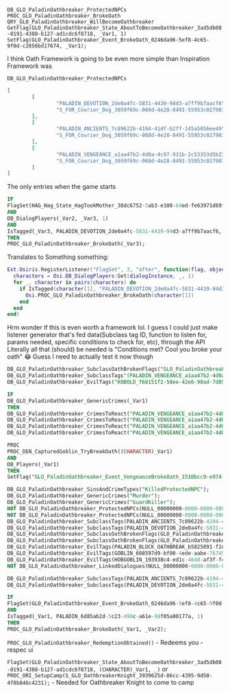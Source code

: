 `DB_GLO_PaladinOathbreaker_ProtectedNPCs`
`PROC_GLO_PaladinOathbreaker_BrokeOath`
`QRY_GLO_PaladinOathbreaker_WillBecomeOathbreaker`
`GetFlag(GLO_PaladinOathbreaker_State_AboutToBecomeOathbreaker_3ad5db08-0191-4308-b127-ad1cdc6f8718, _Var1, 1)`
`SetFlag(GLO_PaladinOathbreaker_Event_BrokeOath_0246da96-5ef8-4c65-9f0d-c2856bd17674, _Var1);`

I think Oath Framework is going to be even more simple than Inspiration Framework was

`DB_GLO_PaladinOathbreaker_ProtectedNPCs`
```json
[
        [
                "PALADIN_DEVOTION_2de0a4fc-5831-4439-94d3-a7ff9b7aacf6",
                "S_FOR_Courier_Dog_3059f69c-068d-4e28-8491-55953c027901"
        ],
        [
                "PALADIN_ANCIENTS_7c89622b-4194-41df-b2ff-145a5056ee49",
                "S_FOR_Courier_Dog_3059f69c-068d-4e28-8491-55953c027901"
        ],
        [
                "PALADIN_VENGEANCE_a1aa47b2-4d0a-4c97-931b-2c53353d5b23",
                "S_FOR_Courier_Dog_3059f69c-068d-4e28-8491-55953c027901"
        ]
]
```
The only entries when the game starts

```sql
IF
FlagSet(HAG_Hag_State_HagTookMother_38dc6752-5ab3-e108-64ed-fe63971d69fd, _, (INTEGER)_Var2)
AND
DB_DialogPlayers(_Var2, _Var3, 1)
AND
IsTagged(_Var3, PALADIN_DEVOTION_2de0a4fc-5831-4439-94d3-a7ff9b7aacf6, 1)
THEN
PROC_GLO_PaladinOathbreaker_BrokeOath(_Var3);
```

Translates to Something something:
```lua
Ext.Osiris.RegisterListener("FlagSet", 3, "after", function(flag, objectUUID, dialogInstance)
  characters = Osi.DB_DialogPlayers:Get(dialogInstance, _, 1)
  for _, character in pairs(characters) do
    if IsTagged(character[1], "PALADIN_DEVOTION_2de0a4fc-5831-4439-94d3-a7ff9b7aacf6") then
      Osi.PROC_GLO_PaladinOathbreaker_BrokeOath(character[1])
    end
  end
end)
```

Hrm wonder if this is even worth a framework lol. I guess I could just make listener generator that's fed data(Subclass tag ID,  function to listen for, params needed, specific conditions to check for, etc), through the API
Literally all that (should) be needed is "Conditions met? Cool you broke your oath" 😂
Guess I need to actually test it now though

```sql
DB_GLO_PaladinOathbreaker_SubclassOathBrokenFlags("GLO_PaladinOathbreaker_Event_VengeanceBrokeOath_1510bcc9-e974-4789-b1fa-4612f92f30a1", "PALADIN_VENGEANCE_a1aa47b2-4d0a-4c97-931b-2c53353d5b23");
DB_GLO_PaladinOathbreaker_SubclassTags"(PALADIN_VENGEANCE_a1aa47b2-4d0a-4c97-931b-2c53353d5b23", "OATHBREAKER_VENGEANCE_732db1ed-740c-4af3-8a08-7f135d3f703c");
DB_GLO_PaladinOathbreaker_EvilTags("KOBOLD_f68151f2-58ee-42e6-98ad-7d858c4a0f13");
```

```sql
IF
DB_GLO_PaladinOathbreaker_GenericCrimes(_Var1)
THEN
DB_GLO_PaladinOathbreaker_CrimesToReact("PALADIN_VENGEANCE_a1aa47b2-4d0a-4c97-931b-2c53353d5b23", _Var1, "CIVILIAN_71120d5d-3853-46e4-9762-33f59aa6b4ae");
DB_GLO_PaladinOathbreaker_CrimesToReact("PALADIN_VENGEANCE_a1aa47b2-4d0a-4c97-931b-2c53353d5b23", _Var1, "CROWDSYS_NPC_1274ffab-2fa2-4d6f-801e-751664ceb771");
DB_GLO_PaladinOathbreaker_CrimesToReact("PALADIN_VENGEANCE_a1aa47b2-4d0a-4c97-931b-2c53353d5b23", _Var1, "KID_ee978587-6c68-4186-9bfc-3b3cc719a835");
DB_GLO_PaladinOathbreaker_CrimesToReact("PALADIN_VENGEANCE_a1aa47b2-4d0a-4c97-931b-2c53353d5b23", _Var1, "GUARD_0b52f35e-fb1f-4865-bcd2-5d21ef7343cd");
```

```sql
PROC
PROC_DEN_CapturedGoblin_TryBreakOath((CHARACTER)_Var1)
AND
DB_Players(_Var1)
THEN
SetFlag("GLO_PaladinOathbreaker_Event_VengeanceBrokeOath_1510bcc9-e974-4789-b1fa-4612f92f30a1", _Var1);
```
```sql
DB_GLO_PaladinOathbreaker_SinsAndCrimeTypes("KilledProtectedNPC");
DB_GLO_PaladinOathbreaker_GenericCrimes("Murder");
DB_GLO_PaladinOathbreaker_GenericCrimes("GuardKiller");
NOT DB_GLO_PaladinOathbreaker_ProtectedNPCs(NULL_00000000-0000-0000-0000-000000000000, NULL_00000000-0000-0000-0000-000000000000);
NOT DB_GLO_PaladinOathbreaker_ProtectedNPCs(NULL_00000000-0000-0000-0000-000000000000);
DB_GLO_PaladinOathbreaker_SubclassTags(PALADIN_ANCIENTS_7c89622b-4194-41df-b2ff-145a5056ee49, OATHBREAKER_ANCIENTS_d84a8a0b-b648-464c-9bd5-1ed9b965da2a);
DB_GLO_PaladinOathbreaker_SubclassTags(PALADIN_DEVOTION_2de0a4fc-5831-4439-94d3-a7ff9b7aacf6, OATHBREAKER_DEVOTION_d274b482-4add-4f36-a0a4-a94740f6630e);
DB_GLO_PaladinOathbreaker_SubclassOathBrokenFlags(GLO_PaladinOathbreaker_Event_AncientsBrokeOath_7cf0bd9c-f089-45a3-88fb-03087d3d8b95, PALADIN_ANCIENTS_7c89622b-4194-41df-b2ff-145a5056ee49);
DB_GLO_PaladinOathbreaker_SubclassOathBrokenFlags(GLO_PaladinOathbreaker_Event_DevotionBrokeOath_fd2e1a9a-bca6-482e-8b42-2f1c16aaefee, PALADIN_DEVOTION_2de0a4fc-5831-4439-94d3-a7ff9b7aacf6);
DB_GLO_PaladinOathbreaker_EvilTags(PALADIN_BLOCK_OATHBREAK_b5825091-f2ed-4657-8d86-c0d020c358a0);
DB_GLO_PaladinOathbreaker_EvilTags(GOBLIN_608597d9-bf00-4ede-aabe-767457280925);
DB_GLO_PaladinOathbreaker_EvilTags(HOBGOBLIN_193938c4-ed1c-4648-af3f-f4b59152ec92);
NOT DB_GLO_PaladinOathbreaker_LinkedDialogues(NULL_00000000-0000-0000-0000-000000000000);
```

```sql
DB_GLO_PaladinOathbreaker_SubclassTags(PALADIN_ANCIENTS_7c89622b-4194-41df-b2ff-145a5056ee49, OATHBREAKER_ANCIENTS_d84a8a0b-b648-464c-9bd5-1ed9b965da2a);
DB_GLO_PaladinOathbreaker_SubclassTags(PALADIN_DEVOTION_2de0a4fc-5831-4439-94d3-a7ff9b7aacf6, OATHBREAKER_DEVOTION_d274b482-4add-4f36-a0a4-a94740f6630e);

```


```sql
IF
FlagSet(GLO_PaladinOathbreaker_Event_BrokeOath_0246da96-5ef8-4c65-9f0d-c2856bd17674, (CHARACTER)_Var1, (INTEGER)_Var2)
AND
IsTagged(_Var1, PALADIN_6d85ab2d-5c23-498c-a61e-98f05a00177a, 1)
THEN
PROC_GLO_PaladinOathbreaker_BrokeOath(_Var1, _Var2);
```


`PROC_GLO_PaladinOathbreaker_RedemptionObtained()` - Redeems you - respec ui

`FlagSet(GLO_PaladinOathbreaker_State_AboutToBecomeOathbreaker_3ad5db08-0191-4308-b127-ad1cdc6f8718, (CHARACTER)_Var1, _)`
or `PROC_ORI_SetupCamp(S_GLO_OathbreakerKnight_3939625d-86cc-4395-9d50-4f8b846c4231);` - Needed for Oathbreaker Knight to come to camp